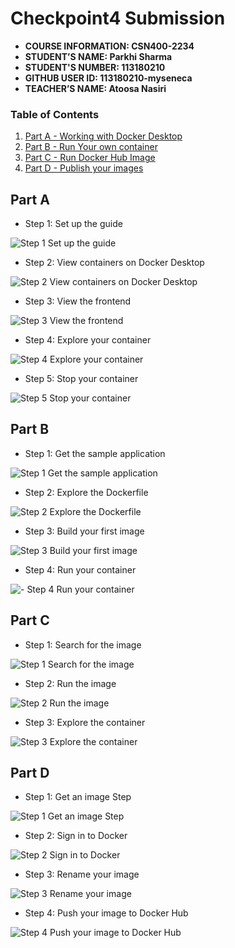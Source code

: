 # Checkpoint4 Submission

- **COURSE INFORMATION: CSN400-2234**
- **STUDENT’S NAME: Parkhi Sharma**
- **STUDENT'S NUMBER: 113180210**
- **GITHUB USER ID: 113180210-myseneca**
- **TEACHER’S NAME: Atoosa Nasiri**

### Table of Contents
1. [Part A - Working with Docker Desktop](#part-a)
2. [Part B - Run Your own container](#part-b)
3. [Part C - Run Docker Hub Image](#part-c)
4. [Part D - Publish your images](#part-d)

## Part A 

- Step 1: Set up the guide

![Step 1 Set up the guide](https://github.com/113180210-myseneca/CSN400-Capstone/assets/133024891/7502e0b0-ea4a-4d00-992a-29409ac1f901)


- Step 2: View containers on Docker Desktop


![Step 2 View containers on Docker Desktop](https://github.com/113180210-myseneca/CSN400-Capstone/assets/133024891/6f0ec4d8-a10c-47b2-a162-110887ae67ec)


- Step 3: View the frontend

![Step 3 View the frontend](https://github.com/113180210-myseneca/CSN400-Capstone/assets/133024891/d5a3f8ee-7463-4dbc-9780-f212897886e0)


- Step 4: Explore your container

![Step 4 Explore your container](https://github.com/113180210-myseneca/CSN400-Capstone/assets/133024891/c4e3ede9-4ac4-4b0d-9ce5-3c5b6df56dcf)


- Step 5: Stop your container

![Step 5 Stop your container](https://github.com/113180210-myseneca/CSN400-Capstone/assets/133024891/e1326e64-b80b-48e2-a5a6-3cc30f650271)

## Part B

- Step 1: Get the sample application

![Step 1 Get the sample application](https://github.com/113180210-myseneca/CSN400-Capstone/assets/133024891/f5507b0e-3450-475f-abef-d1a605781418)


- Step 2: Explore the Dockerfile

![Step 2 Explore the Dockerfile](https://github.com/113180210-myseneca/CSN400-Capstone/assets/133024891/0f459fe3-252e-4f29-930d-06042248a9a0)


- Step 3: Build your first image

![Step 3 Build your first image](https://github.com/113180210-myseneca/CSN400-Capstone/assets/133024891/3095e328-7fb3-4c2b-bbac-9d0ad157ef1e)


- Step 4: Run your container

![- Step 4 Run your container](https://github.com/113180210-myseneca/CSN400-Capstone/assets/133024891/16afec04-597d-481e-9482-d983f1a99d9e)

## Part C

- Step 1: Search for the image

![Step 1 Search for the image](https://github.com/113180210-myseneca/CSN400-Capstone/assets/133024891/eace5c82-a7bd-4495-b017-a47c4acd1cc3)


- Step 2: Run the image

![Step 2 Run the image](https://github.com/113180210-myseneca/CSN400-Capstone/assets/133024891/ab1d527a-8c0f-42c6-b6e7-ef17eaa9709e)


- Step 3: Explore the container

![Step 3 Explore the container](https://github.com/113180210-myseneca/CSN400-Capstone/assets/133024891/1f65f869-1cb9-4130-98f2-88dc3910f4ed)

## Part D

- Step 1: Get an image Step

![Step 1 Get an image Step](https://github.com/113180210-myseneca/CSN400-Capstone/assets/133024891/bb6f771f-6ccd-4bb4-bfc3-6a2136a26b6a)

- Step 2: Sign in to Docker

![Step 2 Sign in to Docker](https://github.com/113180210-myseneca/CSN400-Capstone/assets/133024891/9d05be9d-1097-44d8-9d07-4bb4e30ce892)

- Step 3: Rename your image

![Step 3 Rename your image](https://github.com/113180210-myseneca/CSN400-Capstone/assets/133024891/226deae6-ada5-4079-9458-05f334efc5d5)


- Step 4: Push your image to Docker Hub

![Step 4 Push your image to Docker Hub](https://github.com/113180210-myseneca/CSN400-Capstone/assets/133024891/8283a18a-a6ba-4248-bb4a-d30d121fcf6d)